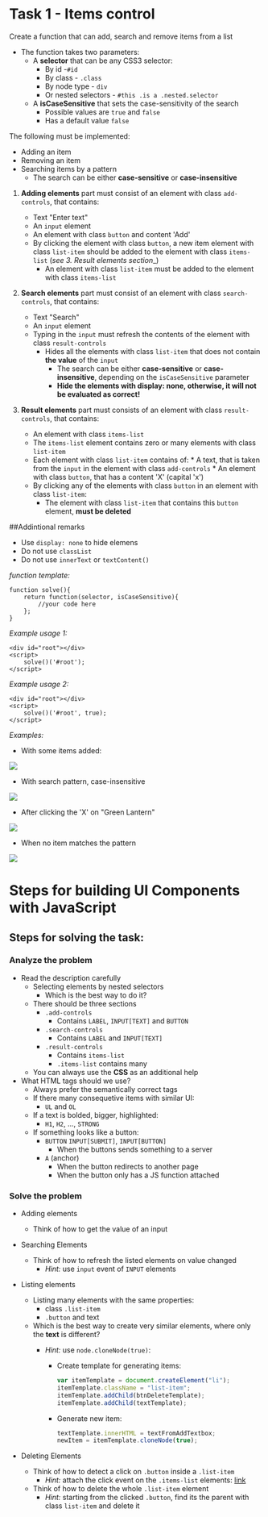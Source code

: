 # Task 1 - Items control

Create a function that can add, search and remove items from a list

*   The function takes two parameters:
    *   A **selector** that can be any CSS3 selector: 
        *   By id -`#id`
        *   By class - `.class`
        *   By node type - `div`
        *   Or nested selectors - `#this .is a .nested.selector`
    *   A **isCaseSensitive** that sets the case-sensitivity of the search
        *   Possible values are `true` and `false`
        *   Has a default value `false`

The following must be implemented:

*   Adding an item
*   Removing an item
*   Searching items by a pattern
    *   The search can be either **case-sensitive** or **case-insensitive**

1.  **Adding elements** part must consist of an element with class `add-controls`, that contains:    
    *   Text "Enter text"
    *   An `input` element
    *   An element with class `button` and content 'Add'
    *   By clicking the element with class `button`, a new item element with class `list-item` should be added to the element with class `items-list` (_see 3. Result elements section__)        
        *   An element with class `list-item` must be added to the element with class `items-list`          

2. **Search elements** part must consist of an element with class `search-controls`, that contains:
    *   Text "Search"
    *   An `input` element
    *   Typing in the `input` must refresh the contents of the element with class `result-controls`
        *   Hides all the elements with class `list-item` that does not contain **the value** of the `input`
            *   The search can be either **case-sensitive** or **case-insensitive**, depending on the `isCaseSensitive` parameter
            *   **Hide the elements with display: none, otherwise, it will not be evaluated as correct!**
3. **Result elements** part must consists of an element with class `result-controls`, that contains:
    *   An element with class `items-list`
    *   The `items-list` element contains zero or many elements with class `list-item`
    *   Each element with class `list-item` contains of:
            *   A text, that is taken from the `input` in the element with class `add-controls`
            *   An element with class `button`, that has a content 'X' (capital 'x')
    *   By clicking any of the elements with class `button` in an element with class `list-item`:
        *   The element with class `list-item` that contains this `button` element, **must be deleted**

##Addintional remarks
*   Use `display: none` to hide elemens
*   Do not use `classList`
*   Do not use `innerText` or `textContent()`

_function template:_

        
    function solve(){
        return function(selector, isCaseSensitive){
            //your code here
        };
    }

_Example usage 1:_


    <div id="root"></div>
    <script>
        solve()('#root');
    </script>

_Example usage 2:_


    <div id="root"></div>
    <script>
        solve()('#root', true);
    </script>


_Examples:_ 

*   With some items added:

<img src="images/sample.png" />

*   With search pattern, case-insensitive

<img src="images/with-search-pattern.png" />

*   After clicking the 'X' on "Green Lantern"

<img src="images/after-clicking-X-on-green-lantern.png" />

*   When no item matches the pattern

<img src="images/no-match.png" />


#   Steps for building UI Components with JavaScript

##  Steps for solving the task:

### Analyze the problem

-   Read the description carefully
    -   Selecting elements by nested selectors
        -   Which is the best way to do it?
    -   There should be three sections
        -   `.add-controls`
            -   Contains `LABEL`, `INPUT[TEXT]` and `BUTTON`
        -   `.search-controls`
            -   Contains `LABEL` and `INPUT[TEXT]` 
        -   `.result-controls`
            -   Contains `items-list`
            -   `.items-list` contains many
    -   You can always use the **CSS** as an additional help
-   What HTML tags should we use?
    -   Always prefer the semantically correct tags
    -   If there many consequetive items with similar UI:
        -    `UL` and `OL`
    -   If a text is bolded, bigger, highlighted:
        -   `H1`, `H2`, ..., `STRONG`
    -   If something looks like a button:
        -   `BUTTON` `INPUT[SUBMIT]`, `INPUT[BUTTON]`
            -   When the buttons sends something to a server
        -   `A` (anchor)
            -   When the button redirects to another page
            -   When the button only has a JS function attached


### Solve the problem

-   Adding elements
    -   Think of how to get the value of an input
-   Searching Elements
    -   Think of how to refresh the listed elements on value changed
        -   _Hint:_ use `input` event of `INPUT` elements
-   Listing elements
    -   Listing many elements with the same properties:
        -   class `.list-item`
        -   `.button` and text
    -   Which is the best way to create very similar elements, where only the **text** is different?
        -   _Hint:_ use `node.cloneNode(true)`:

            -   Create template for generating items:

                ```js
                var itemTemplate = document.createElement("li");
                itemTemplate.className = "list-item";
                itemTemplate.addChild(btnDeleteTemplate);
                itemTemplate.addChild(textTemplate);           
                ```

            -   Generate new item:

                ```js
                textTemplate.innerHTML = textFromAddTextbox;
                newItem = itemTemplate.cloneNode(true);
                ```

-   Deleting Elements
    -   Think of how to detect a click on `.button` inside a `.list-item`
        -   _Hint:_ attach the click event on the `.items-list` elements: [link](https://github.com/TelerikAcademy/JavaScript-UI-and-DOM/blob/master/Topics/07.%20Event%20Model/README.md#event-object)
    -   Think of how to delete the whole `.list-item` element
        -   _Hint:_ starting from the clicked `.button`, find its the parent with class `list-item` and delete it

